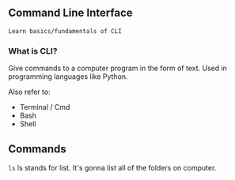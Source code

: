 ## Command Line Interface

    Learn basics/fundamentals of CLI
    
### What is CLI?

Give commands to a computer program in the form of text. Used in programming languages like Python.

Also refer to: 

* Terminal / Cmd 
* Bash 
* Shell

## Commands

`ls` ls stands for list. It's gonna list all of the folders on computer.
